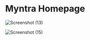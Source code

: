 # Myntra Homepage
![Screenshot (13)](https://github.com/user-attachments/assets/53d3f495-d3df-4105-b4b8-e75aa55b44f1)

![Screenshot (15)](https://github.com/user-attachments/assets/579a39a0-c116-4919-91fb-5e0b47576387)


